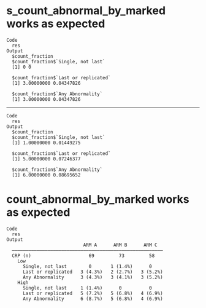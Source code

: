 # s_count_abnormal_by_marked works as expected

    Code
      res
    Output
      $count_fraction
      $count_fraction$`Single, not last`
      [1] 0 0
      
      $count_fraction$`Last or replicated`
      [1] 3.00000000 0.04347826
      
      $count_fraction$`Any Abnormality`
      [1] 3.00000000 0.04347826
      
      

---

    Code
      res
    Output
      $count_fraction
      $count_fraction$`Single, not last`
      [1] 1.00000000 0.01449275
      
      $count_fraction$`Last or replicated`
      [1] 5.00000000 0.07246377
      
      $count_fraction$`Any Abnormality`
      [1] 6.00000000 0.08695652
      
      

# count_abnormal_by_marked works as expected

    Code
      res
    Output
                                ARM A      ARM B      ARM C  
      ———————————————————————————————————————————————————————
      CRP (n)                     69         73         58   
        Low                                                  
          Single, not last        0       1 (1.4%)      0    
          Last or replicated   3 (4.3%)   2 (2.7%)   3 (5.2%)
          Any Abnormality      3 (4.3%)   3 (4.1%)   3 (5.2%)
        High                                                 
          Single, not last     1 (1.4%)      0          0    
          Last or replicated   5 (7.2%)   5 (6.8%)   4 (6.9%)
          Any Abnormality      6 (8.7%)   5 (6.8%)   4 (6.9%)

